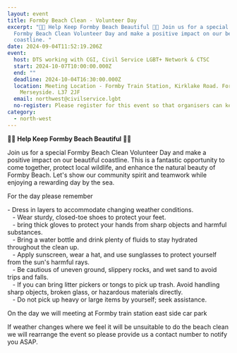 ```yaml
---
layout: event
title: Formby Beach Clean - Volunteer Day
excerpt: "🌊🌿 Help Keep Formby Beach Beautiful 🌿🌊 Join us for a special
  Formby Beach Clean Volunteer Day and make a positive impact on our beautiful
  coastline. "
date: 2024-09-04T11:52:19.206Z
event:
  host: DTS working with CGI, Civil Service LGBT+ Network & CTSC
  start: 2024-10-07T10:00:00.000Z
  end: ""
  deadline: 2024-10-04T16:30:00.000Z
  location: Meeting Location - Formby Train Station, Kirklake Road. Formby.
    Merseyside. L37 2JF
  email: northwest@civilservice.lgbt
  no-register: Please register for this event so that organisers can keep track of numbers
category:
  - north-west
---
```

🌊🌿 **Help Keep Formby Beach Beautiful** 🌿🌊

Join us for a special Formby Beach Clean Volunteer Day and make a positive impact on our beautiful coastline. This is a fantastic opportunity to come together, protect local wildlife, and enhance the natural beauty of Formby Beach. Let's show our community spirit and teamwork while enjoying a rewarding day by the sea.

For the day please remember

\- Dress in layers to accommodate changing weather conditions.\
   - Wear sturdy, closed-toe shoes to protect your feet.\
   - bring thick gloves to protect your hands from sharp objects and harmful substances.\
   - Bring a water bottle and drink plenty of fluids to stay hydrated throughout the clean up.\
   - Apply sunscreen, wear a hat, and use sunglasses to protect yourself from the sun's harmful rays.\
   - Be cautious of uneven ground, slippery rocks, and wet sand to avoid trips and falls.\
   - If you can bring litter pickers or tongs to pick up trash. Avoid handling sharp objects, broken glass, or hazardous materials directly.\
   - Do not pick up heavy or large items by yourself; seek assistance. 

On the day we will meeting at Formby train station east side car park

If weather changes where we feel it will be unsuitable to do the beach clean we will rearrange the event so please provide us a contact number to notify you ASAP.